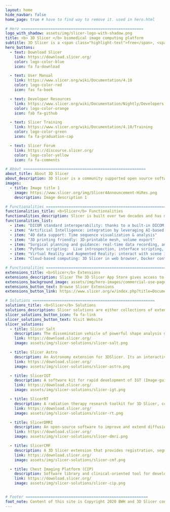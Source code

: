 ```yaml
---
layout: home
hide_navbar: false
home_page: true # have to find way to remove it. used in hero.html

# Hero ======================================================
logo_with_shadow: assets/img/slicer-logo-with-shadow.png
title: <b> 3D Slicer </b> biomedical image computing platform
subtitle: 3D Slicer is a <span class="highlight-text">free</span>, <span class="highlight-text">open source</span> and <span class="highlight-text">multi-platform</span> software package.
hero_buttons:
  - text: Download Slicer
    link: https://download.slicer.org/
    color: logo-color-blue
    icon: fa fa-download

  - text: User Manual
    link: https://www.slicer.org/wiki/Documentation/4.10
    color: logo-color-red
    icon: fas fa-book

  - text: Developer Resources
    link: https://www.slicer.org/wiki/Documentation/Nightly/Developers
    color: logo-color-orange
    icon: fab fa-github

  - text: Slicer Training
    link: https://www.slicer.org/wiki/Documentation/4.10/Training
    color: logo-color-green
    icon: fa fa-graduation-cap

  - text: Slicer Forum
    link: https://discourse.slicer.org/
    color: logo-color-yellow
    icon: fa fa-comments

# About ======================================================
about_title: About 3D Slicer
about_description: 3D Slicer is a community supported open source software platform for medical image informatics, image processing, and three-dimensional visualization.<br> Built over two decades through support from the National Institutes of Health and a worldwide developer community. Slicer brings free, powerful cross-platform processing tools to physicians, researchers, and the general public.
images:
  - title: Image title 1
    image: https://www.slicer.org/img/Slicer4Announcement-HiRes.png
    description: Image description 1

# Functionalities ======================================================
functionalities_title: <b>Slicer</b> Functionalities
functionalities_description: Slicer is built over two decades and has many including its numerous modules, extensions, datasets, pull requests, patches, issues reports, suggestions—is made possible by users, developers, contributors and commercial partners around the world.
functionalities_list:
  - item: "DICOM standard interoperability: thanks to a built-in DICOM browser allowing local import and indexing. Streamlined segmentation: capabilities for 2D/3D/4D image supporting hundreds of segments per image"
  - item: "Artificial Intelligence: integration by leveraging AI-based automatic segmentation, tools for ground truth training data generation DeepInfer extension for Deep Learning, Tensorflow compatibility and Nvidia Clara automatic segmentation"
  - item: "4D data support: Time sequence visualization & analysis"
  - item: "3D printing friendly: 3D-printable mesh, volume export"
  - item: "Surgical planning and guidance: real-time data recording, analysis and replay from surgical navigation systems, ultrasound scanners cameras and trackers, OpenIGTLink connection with trackers, scanners"
  - item: "Python scripting:  Live introspection, interface scripting, all Python 3 packages can be used within Slicer"
  - item: "Virtual Reality and Augmented Reality: interact with scene in HTC, Oculus, WindowsMR systems; export data to HoloLens"
  - item: "Cloud-based computing: 3D Slicer in web browser, Docker container, or as Jupyter notebook kernel"

# Functionalities ======================================================
extensions_title: <b>Slicer</b> Extensions
extensions_description: Slicer The 3D Slicer App Store gives access to over 100 Slicer extensions that can be installed and used with the Slicer.
extensions_background_image: assets/img/hero-images/commercial-use-page-hero.png
extensions_button_text: Browse Slicer Extensions
extensions_button_link: https://www.slicer.org/w/index.php?title=Documentation/Nightly/Extensions

# Solutions ======================================================
solutions_title: <b>Slicer</b> Solutions
solutions_description: Slicer solutions are either collections of extensions or special distributions of Slicer that provide customized package and complete processing pipeline from beginning to end, addressing specific research problems.
slicer_solutions_button_icon: fa fa-link
slicer_solutions_button_text: Visit Website
slicer_solutions:
  - title: Slicer Salt
    description: The dissemination vehicle of powerful shape analysis methodology based on 3D Slicer.
    link: https://download.slicer.org/
    image: assets/img/slicer-solutions/slicer-salt.png

  - title: Slicer Astro
    description: An Astronomy extension for 3DSlicer. Its an interactive 3D visual analytics tool for HI (neutral Hydrogen) data.
    link: https://download.slicer.org/
    image: assets/img/slicer-solutions/slicer-astro.png

  - title: SlicerIGT
    description: A software kit for rapid development of IGT (Image-guided therapy) applications.
    link: https://download.slicer.org/
    image: assets/img/slicer-solutions/slicer-igt.png

  - title: SlicerRT
    description: A radiation therapy research toolkit for 3D Slicer, containing RT features for import/export, analysis & visualization.
    link: https://download.slicer.org/
    image: assets/img/slicer-solutions/slicer-rt.png

  - title: SlicerDMRI
    description: An open-source software to improve and extend diffusion magnetic resonance imaging software in 3D Slicer.
    link: https://download.slicer.org/
    image: assets/img/slicer-solutions/slicer-dmri.png

  - title: SlicerCMF
    description: A 3D Slicer extension that provides registration, segmentation and quantification modules for dental images analysis.
    link: https://download.slicer.org/
    image: assets/img/slicer-solutions/slicer-cmf.png

  - title: Chest Imaging Platform (CIP)
    description: Software library and clinical-oriented tool for development and translation of known and novel quantitative phenotypes in lung diseases.
    link: https://download.slicer.org/
    image: assets/img/slicer-solutions/slicer-cip.png


# Footer ======================================================
foot_note: Content of this site is Copyright 2020 BWH and 3D Slicer contributors, unless otherwise noted. <br> Contact <a href="mailto:webmaster@bwh.harvard.edu">webmaster@bwh.harvard.edu</a> for questions about the use of this site's content.
---
```

